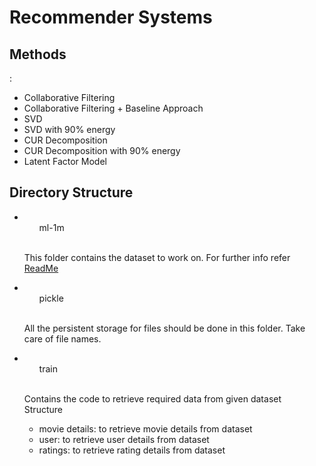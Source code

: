 # Recommender Systems

<section>
    <h2> Methods </h2> :
    <ul>
        <li> Collaborative Filtering </li>
        <li> Collaborative Filtering + Baseline Approach </li>
        <li> SVD </li>
        <li> SVD with 90% energy </li>
        <li> CUR Decomposition</li>
        <li> CUR Decomposition with 90% energy </li>
        <li> Latent Factor Model </li>
    </ul>
</section>

<section>
    <h2> Directory Structure </h2> 
    <ul>
        <li><ul>ml-1m</ul>
            <br />
            <p>This folder contains the dataset to work on. For further info refer <a href="./ml-1m/README">ReadMe</a></p>
        </li>
        <li><ul>pickle</ul>
            <br />
            <p>All the persistent storage for files should be done in this folder. Take care of file names.</p>
        </li>
        <li><ul>train</ul>
            <br />
            <p>Contains the code to retrieve required data from given dataset
            <br />
            Structure
                <ul>
                    <li>movie details: to retrieve movie details from dataset </li>
                    <li>user: to retrieve user details from dataset</li>
                    <li>ratings: to retrieve rating details from dataset</li>
                </ul>
            </p>
        </li>
    </ul>
</section>
